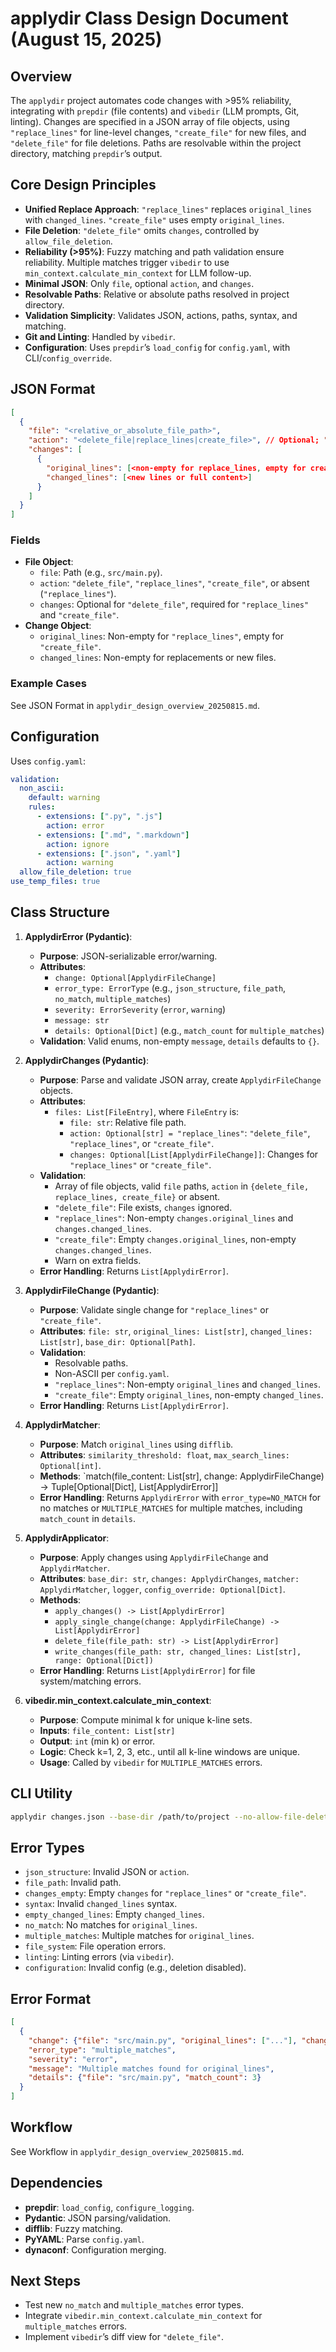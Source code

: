 # applydir Class Design Document (August 15, 2025)

## Overview
The `applydir` project automates code changes with >95% reliability, integrating with `prepdir` (file contents) and `vibedir` (LLM prompts, Git, linting). Changes are specified in a JSON array of file objects, using `"replace_lines"` for line-level changes, `"create_file"` for new files, and `"delete_file"` for file deletions. Paths are resolvable within the project directory, matching `prepdir`’s output.

## Core Design Principles
- **Unified Replace Approach**: `"replace_lines"` replaces `original_lines` with `changed_lines`. `"create_file"` uses empty `original_lines`.
- **File Deletion**: `"delete_file"` omits `changes`, controlled by `allow_file_deletion`.
- **Reliability (>95%)**: Fuzzy matching and path validation ensure reliability. Multiple matches trigger `vibedir` to use `min_context.calculate_min_context` for LLM follow-up.
- **Minimal JSON**: Only `file`, optional `action`, and `changes`.
- **Resolvable Paths**: Relative or absolute paths resolved in project directory.
- **Validation Simplicity**: Validates JSON, actions, paths, syntax, and matching.
- **Git and Linting**: Handled by `vibedir`.
- **Configuration**: Uses `prepdir`’s `load_config` for `config.yaml`, with CLI/`config_override`.

## JSON Format
```json
[
  {
    "file": "<relative_or_absolute_file_path>",
    "action": "<delete_file|replace_lines|create_file>", // Optional; "replace_lines" default
    "changes": [
      {
        "original_lines": [<non-empty for replace_lines, empty for create_file>],
        "changed_lines": [<new lines or full content>]
      }
    ]
  }
]
```

### Fields
- **File Object**:
  - `file`: Path (e.g., `src/main.py`).
  - `action`: `"delete_file"`, `"replace_lines"`, `"create_file"`, or absent (`"replace_lines"`).
  - `changes`: Optional for `"delete_file"`, required for `"replace_lines"` and `"create_file"`.
- **Change Object**:
  - `original_lines`: Non-empty for `"replace_lines"`, empty for `"create_file"`.
  - `changed_lines`: Non-empty for replacements or new files.

### Example Cases
See JSON Format in `applydir_design_overview_20250815.md`.

## Configuration
Uses `config.yaml`:
```yaml
validation:
  non_ascii:
    default: warning
    rules:
      - extensions: [".py", ".js"]
        action: error
      - extensions: [".md", ".markdown"]
        action: ignore
      - extensions: [".json", ".yaml"]
        action: warning
  allow_file_deletion: true
use_temp_files: true
```

## Class Structure
1. **ApplydirError (Pydantic)**:
   - **Purpose**: JSON-serializable error/warning.
   - **Attributes**:
     - `change: Optional[ApplydirFileChange]`
     - `error_type: ErrorType` (e.g., `json_structure`, `file_path`, `no_match`, `multiple_matches`)
     - `severity: ErrorSeverity` (`error`, `warning`)
     - `message: str`
     - `details: Optional[Dict]` (e.g., `match_count` for `multiple_matches`)
   - **Validation**: Valid enums, non-empty `message`, `details` defaults to `{}`.

2. **ApplydirChanges (Pydantic)**:
   - **Purpose**: Parse and validate JSON array, create `ApplydirFileChange` objects.
   - **Attributes**:
     - `files: List[FileEntry]`, where `FileEntry` is:
       - `file: str`: Relative file path.
       - `action: Optional[str] = "replace_lines"`: `"delete_file"`, `"replace_lines"`, or `"create_file"`.
       - `changes: Optional[List[ApplydirFileChange]]`: Changes for `"replace_lines"` or `"create_file"`.
   - **Validation**:
     - Array of file objects, valid `file` paths, `action` in `{delete_file, replace_lines, create_file}` or absent.
     - `"delete_file"`: File exists, `changes` ignored.
     - `"replace_lines"`: Non-empty `changes.original_lines` and `changes.changed_lines`.
     - `"create_file"`: Empty `changes.original_lines`, non-empty `changes.changed_lines`.
     - Warn on extra fields.
   - **Error Handling**: Returns `List[ApplydirError]`.

3. **ApplydirFileChange (Pydantic)**:
   - **Purpose**: Validate single change for `"replace_lines"` or `"create_file"`.
   - **Attributes**: `file: str`, `original_lines: List[str]`, `changed_lines: List[str]`, `base_dir: Optional[Path]`.
   - **Validation**:
     - Resolvable paths.
     - Non-ASCII per `config.yaml`.
     - `"replace_lines"`: Non-empty `original_lines` and `changed_lines`.
     - `"create_file"`: Empty `original_lines`, non-empty `changed_lines`.
   - **Error Handling**: Returns `List[ApplydirError]`.

4. **ApplydirMatcher**:
   - **Purpose**: Match `original_lines` using `difflib`.
   - **Attributes**: `similarity_threshold: float`, `max_search_lines: Optional[int]`.
   - **Methods**: `match(file_content: List[str], change: ApplydirFileChange) -> Tuple[Optional[Dict], List[ApplydirError]]
   - **Error Handling**: Returns `ApplydirError` with `error_type=NO_MATCH` for no matches or `MULTIPLE_MATCHES` for multiple matches, including `match_count` in `details`.

5. **ApplydirApplicator**:
   - **Purpose**: Apply changes using `ApplydirFileChange` and `ApplydirMatcher`.
   - **Attributes**: `base_dir: str`, `changes: ApplydirChanges`, `matcher: ApplydirMatcher`, `logger`, `config_override: Optional[Dict]`.
   - **Methods**:
     - `apply_changes() -> List[ApplydirError]`
     - `apply_single_change(change: ApplydirFileChange) -> List[ApplydirError]`
     - `delete_file(file_path: str) -> List[ApplydirError]`
     - `write_changes(file_path: str, changed_lines: List[str], range: Optional[Dict])`
   - **Error Handling**: Returns `List[ApplydirError]` for file system/matching errors.

6. **vibedir.min_context.calculate_min_context**:
   - **Purpose**: Compute minimal k for unique k-line sets.
   - **Inputs**: `file_content: List[str]`
   - **Output**: `int` (min k) or error.
   - **Logic**: Check k=1, 2, 3, etc., until all k-line windows are unique.
   - **Usage**: Called by `vibedir` for `MULTIPLE_MATCHES` errors.

## CLI Utility
```bash
applydir changes.json --base-dir /path/to/project --no-allow-file-deletion --no-temp-files --non-ascii-action=error --log-level=DEBUG
```

## Error Types
- `json_structure`: Invalid JSON or `action`.
- `file_path`: Invalid path.
- `changes_empty`: Empty `changes` for `"replace_lines"` or `"create_file"`.
- `syntax`: Invalid `changed_lines` syntax.
- `empty_changed_lines`: Empty `changed_lines`.
- `no_match`: No matches for `original_lines`.
- `multiple_matches`: Multiple matches for `original_lines`.
- `file_system`: File operation errors.
- `linting`: Linting errors (via `vibedir`).
- `configuration`: Invalid config (e.g., deletion disabled).

## Error Format
```json
[
  {
    "change": {"file": "src/main.py", "original_lines": ["..."], "changed_lines": ["..."]},
    "error_type": "multiple_matches",
    "severity": "error",
    "message": "Multiple matches found for original_lines",
    "details": {"file": "src/main.py", "match_count": 3}
  }
]
```

## Workflow
See Workflow in `applydir_design_overview_20250815.md`.

## Dependencies
- **prepdir**: `load_config`, `configure_logging`.
- **Pydantic**: JSON parsing/validation.
- **difflib**: Fuzzy matching.
- **PyYAML**: Parse `config.yaml`.
- **dynaconf**: Configuration merging.

## Next Steps
- Test new `no_match` and `multiple_matches` error types.
- Integrate `vibedir.min_context.calculate_min_context` for `multiple_matches` errors.
- Implement `vibedir`’s diff view for `"delete_file"`.